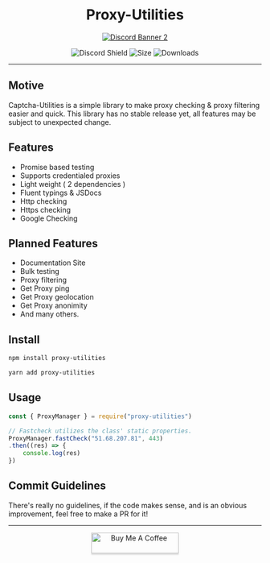 <div style="text-align: center">
    <h1>
        Proxy-Utilities
    </h1>


<a href="https://discord.gg/S8sw2ud">
    <img src="https://discordapp.com/api/guilds/769020183540400128/widget.png?style=banner2" alt="Discord Banner 2"/>
</a>

![Discord Shield](https://img.shields.io/github/commit-activity/m/furry/proxy-utilities)
![Size](https://img.shields.io/bundlephobia/min/proxy-utilities)
![Downloads](https://img.shields.io/npm/dw/proxy-utilities)

</div>

<hr>

## Motive
Captcha-Utilities is a simple library to make proxy checking & proxy filtering easier and quick.
This library has no stable release yet, all features may be subject to unexpected change.
## Features

- Promise based testing
- Supports credentialed proxies
- Light weight ( 2 dependencies )
- Fluent typings & JSDocs
- Http checking
- Https checking
- Google Checking

## Planned Features

- Documentation Site
- Bulk testing
- Proxy filtering
- Get Proxy ping
- Get Proxy geolocation
- Get Proxy anonimity
- And many others.

## Install
```sh
npm install proxy-utilities
```
```sh
yarn add proxy-utilities
```

## Usage

```js
const { ProxyManager } = require("proxy-utilities")

// Fastcheck utilizes the class' static properties.
ProxyManager.fastCheck("51.68.207.81", 443)
.then((res) => {
    console.log(res)
})
```

## Commit Guidelines
There's really no guidelines, if the code makes sense, and is an obvious improvement, feel free to make a PR for it!

<hr>
<div style="text-align: center">
<a href="https://www.buymeacoffee.com/ether" target="_blank"><img src="https://www.buymeacoffee.com/assets/img/custom_images/orange_img.png" alt="Buy Me A Coffee" style="height: 41px !important;width: 174px !important;box-shadow: 0px 3px 2px 0px rgba(190, 190, 190, 0.5) !important;-webkit-box-shadow: 0px 3px 2px 0px rgba(190, 190, 190, 0.5) !important;" ></a>
</div>